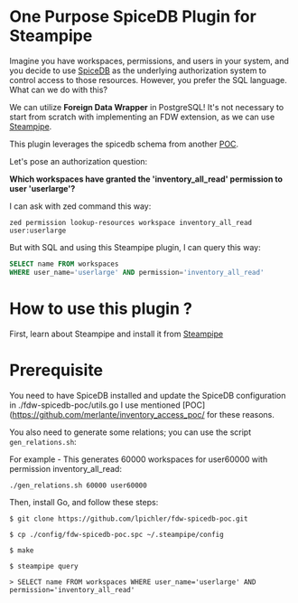 # One Purpose SpiceDB Plugin for Steampipe

Imagine you have workspaces, permissions, and users in your system, and you decide to use
[SpiceDB](https://authzed.com/spicedb)
as the underlying authorization system to control access to those resources. However, 
you prefer the SQL language. What can we do with this?

We can utilize **Foreign Data Wrapper** in PostgreSQL! It's not necessary to start from scratch with implementing an 
FDW extension, as we can use [Steampipe](https://steampipe.io).

This plugin leverages the spicedb schema from another [POC](https://github.com/merlante/inventory_access_poc/blob/main/schema/spicedb_bootstrap.yaml).

Let's pose an authorization question:

**Which workspaces have granted the 'inventory_all_read' permission to user 'userlarge'?**

I can ask with zed command this way:

```
zed permission lookup-resources workspace inventory_all_read user:userlarge
```

But with SQL and using this Steampipe plugin, I can query this way:

```sql
SELECT name FROM workspaces 
WHERE user_name='userlarge' AND permission='inventory_all_read'
```

# How to use this plugin ?


First, learn about Steampipe and install it from [Steampipe](https://steampipe.io/downloads)

# Prerequisite

You need to have SpiceDB installed and update the SpiceDB configuration in ./fdw-spicedb-poc/utils.go
I use mentioned [POC](https://github.com/merlante/inventory_access_poc/ for these reasons.

You also need to generate some relations; you can use the script `gen_relations.sh`:

For example - This generates 60000 workspaces for user60000 with permission inventory_all_read:
```
./gen_relations.sh 60000 user60000
```


Then, install Go, and follow these steps:

```asciidoc
$ git clone https://github.com/lpichler/fdw-spicedb-poc.git

$ cp ./config/fdw-spicedb-poc.spc ~/.steampipe/config

$ make

$ steampipe query

> SELECT name FROM workspaces WHERE user_name='userlarge' AND permission='inventory_all_read'

```

